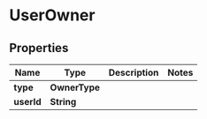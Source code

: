 

# UserOwner


## Properties

| Name | Type | Description | Notes |
|------------ | ------------- | ------------- | -------------|
|**type** | **OwnerType** |  |  |
|**userId** | **String** |  |  |



